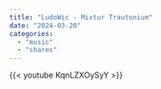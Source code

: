 ```yaml
---
title: "LudoWic - Mixtur Trautonium"
date: "2024-03-20"
categories:
  - "music"
  - "shares"
---
```


{{< youtube KqnLZXOySyY >}}

